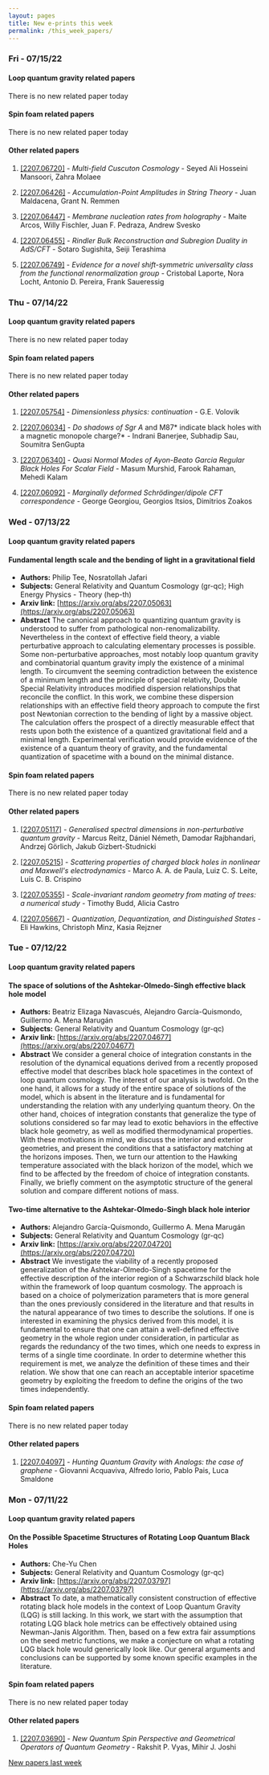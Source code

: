 ```yaml
---
layout: pages
title: New e-prints this week
permalink: /this_week_papers/
---
```




### Fri - 07/15/22

#### Loop quantum gravity related papers

There is no new related paper today 

#### Spin foam related papers

There is no new related paper today 



#### Other related papers

1. [[2207.06720]](https://arxiv.org/abs/2207.06720) - *Multi-field Cuscuton Cosmology* - Seyed Ali Hosseini Mansoori, Zahra Molaee

1. [[2207.06426]](https://arxiv.org/abs/2207.06426) - *Accumulation-Point Amplitudes in String Theory* - Juan Maldacena, Grant N. Remmen

1. [[2207.06447]](https://arxiv.org/abs/2207.06447) - *Membrane nucleation rates from holography* - Maite Arcos, Willy Fischler, Juan F. Pedraza, Andrew Svesko

1. [[2207.06455]](https://arxiv.org/abs/2207.06455) - *Rindler Bulk Reconstruction and Subregion Duality in AdS/CFT* - Sotaro Sugishita, Seiji Terashima

1. [[2207.06749]](https://arxiv.org/abs/2207.06749) - *Evidence for a novel shift-symmetric universality class from the  functional renormalization group* - Cristobal Laporte, Nora Locht, Antonio D. Pereira, Frank Saueressig



### Thu - 07/14/22

#### Loop quantum gravity related papers

There is no new related paper today 

#### Spin foam related papers

There is no new related paper today 



#### Other related papers

1. [[2207.05754]](https://arxiv.org/abs/2207.05754) - *Dimensionless physics: continuation* - G.E. Volovik

1. [[2207.06034]](https://arxiv.org/abs/2207.06034) - *Do shadows of Sgr A* and M87* indicate black holes with a magnetic  monopole charge?* - Indrani Banerjee, Subhadip Sau, Soumitra SenGupta

1. [[2207.06340]](https://arxiv.org/abs/2207.06340) - *Quasi Normal Modes of Ayon-Beato Garcia Regular Black Holes For Scalar  Field* - Masum Murshid, Farook Rahaman, Mehedi Kalam

1. [[2207.06092]](https://arxiv.org/abs/2207.06092) - *Marginally deformed Schrödinger/dipole CFT correspondence* - George Georgiou, Georgios Itsios, Dimitrios Zoakos



### Wed - 07/13/22

#### Loop quantum gravity related papers

#### **Fundamental length scale and the bending of light in a gravitational  field**
 - **Authors:** Philip Tee, Nosratollah Jafari
 - **Subjects:** General Relativity and Quantum Cosmology (gr-qc); High Energy Physics - Theory (hep-th)
 - **Arxiv link:** [https://arxiv.org/abs/2207.05063](https://arxiv.org/abs/2207.05063)
 - **Abstract**
 The canonical approach to quantizing quantum gravity is understood to suffer from pathological non-renomalizability. Nevertheless in the context of effective field theory, a viable perturbative approach to calculating elementary processes is possible. Some non-perturbative approaches, most notably loop quantum gravity and combinatorial quantum gravity imply the existence of a minimal length. To circumvent the seeming contradiction between the existence of a minimum length and the principle of special relativity, Double Special Relativity introduces modified dispersion relationships that reconcile the conflict. In this work, we combine these dispersion relationships with an effective field theory approach to compute the first post Newtonian correction to the bending of light by a massive object. The calculation offers the prospect of a directly measurable effect that rests upon both the existence of a quantized gravitational field and a minimal length. Experimental verification would provide evidence of the existence of a quantum theory of gravity, and the fundamental quantization of spacetime with a bound on the minimal distance. 

#### Spin foam related papers

There is no new related paper today 



#### Other related papers

1. [[2207.05117]](https://arxiv.org/abs/2207.05117) - *Generalised spectral dimensions in non-perturbative quantum gravity* - Marcus Reitz, Dániel Németh, Damodar Rajbhandari, Andrzej Görlich, Jakub Gizbert-Studnicki

1. [[2207.05215]](https://arxiv.org/abs/2207.05215) - *Scattering properties of charged black holes in nonlinear and Maxwell's  electrodynamics* - Marco A. A. de Paula, Luiz C. S. Leite, Luís C. B. Crispino

1. [[2207.05355]](https://arxiv.org/abs/2207.05355) - *Scale-invariant random geometry from mating of trees: a numerical study* - Timothy Budd, Alicia Castro

1. [[2207.05667]](https://arxiv.org/abs/2207.05667) - *Quantization, Dequantization, and Distinguished States* - Eli Hawkins, Christoph Minz, Kasia Rejzner



### Tue - 07/12/22

#### Loop quantum gravity related papers

#### **The space of solutions of the Ashtekar-Olmedo-Singh effective black hole  model**
 - **Authors:** Beatriz Elizaga Navascués, Alejandro García-Quismondo, Guillermo A. Mena Marugán
 - **Subjects:** General Relativity and Quantum Cosmology (gr-qc)
 - **Arxiv link:** [https://arxiv.org/abs/2207.04677](https://arxiv.org/abs/2207.04677)
 - **Abstract**
 We consider a general choice of integration constants in the resolution of the dynamical equations derived from a recently proposed effective model that describes black hole spacetimes in the context of loop quantum cosmology. The interest of our analysis is twofold. On the one hand, it allows for a study of the entire space of solutions of the model, which is absent in the literature and is fundamental for understanding the relation with any underlying quantum theory. On the other hand, choices of integration constants that generalize the type of solutions considered so far may lead to exotic behaviors in the effective black hole geometry, as well as modified thermodynamical properties. With these motivations in mind, we discuss the interior and exterior geometries, and present the conditions that a satisfactory matching at the horizons imposes. Then, we turn our attention to the Hawking temperature associated with the black horizon of the model, which we find to be affected by the freedom of choice of integration constants. Finally, we briefly comment on the asymptotic structure of the general solution and compare different notions of mass. 

#### **Two-time alternative to the Ashtekar-Olmedo-Singh black hole interior**
 - **Authors:** Alejandro García-Quismondo, Guillermo A. Mena Marugán
 - **Subjects:** General Relativity and Quantum Cosmology (gr-qc)
 - **Arxiv link:** [https://arxiv.org/abs/2207.04720](https://arxiv.org/abs/2207.04720)
 - **Abstract**
 We investigate the viability of a recently proposed generalization of the Ashtekar-Olmedo-Singh spacetime for the effective description of the interior region of a Schwarzschild black hole within the framework of loop quantum cosmology. The approach is based on a choice of polymerization parameters that is more general than the ones previously considered in the literature and that results in the natural appearance of two times to describe the solutions. If one is interested in examining the physics derived from this model, it is fundamental to ensure that one can attain a well-defined effective geometry in the whole region under consideration, in particular as regards the redundancy of the two times, which one needs to express in terms of a single time coordinate. In order to determine whether this requirement is met, we analyze the definition of these times and their relation. We show that one can reach an acceptable interior spacetime geometry by exploiting the freedom to define the origins of the two times independently. 

#### Spin foam related papers

There is no new related paper today 



#### Other related papers

1. [[2207.04097]](https://arxiv.org/abs/2207.04097) - *Hunting Quantum Gravity with Analogs: the case of graphene* - Giovanni Acquaviva, Alfredo Iorio, Pablo Pais, Luca Smaldone



### Mon - 07/11/22

#### Loop quantum gravity related papers

#### **On the Possible Spacetime Structures of Rotating Loop Quantum Black  Holes**
 - **Authors:** Che-Yu Chen
 - **Subjects:** General Relativity and Quantum Cosmology (gr-qc)
 - **Arxiv link:** [https://arxiv.org/abs/2207.03797](https://arxiv.org/abs/2207.03797)
 - **Abstract**
 To date, a mathematically consistent construction of effective rotating black hole models in the context of Loop Quantum Gravity (LQG) is still lacking. In this work, we start with the assumption that rotating LQG black hole metrics can be effectively obtained using Newman-Janis Algorithm. Then, based on a few extra fair assumptions on the seed metric functions, we make a conjecture on what a rotating LQG black hole would generically look like. Our general arguments and conclusions can be supported by some known specific examples in the literature. 

#### Spin foam related papers

There is no new related paper today 



#### Other related papers

1. [[2207.03690]](https://arxiv.org/abs/2207.03690) - *New Quantum Spin Perspective and Geometrical Operators of Quantum  Geometry* - Rakshit P. Vyas, Mihir J. Joshi






[New papers last week]({{site.url}}/archived/weekly/pre-prints/2022/07/11/archived_weekly_papers.html)